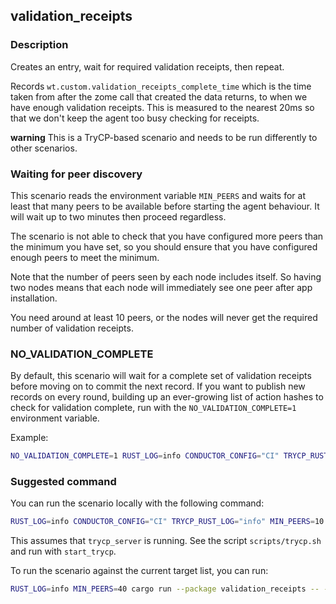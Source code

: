 ## validation_receipts

### Description

Creates an entry, wait for required validation receipts, then repeat.

Records `wt.custom.validation_receipts_complete_time` which is the time taken from after the zome call that created the 
data returns, to when we have enough validation receipts. This is measured to the nearest 20ms so that we don't keep the
agent too busy checking for receipts.

**warning** This is a TryCP-based scenario and needs to be run differently to other scenarios.

### Waiting for peer discovery

This scenario reads the environment variable `MIN_PEERS` and waits for at least that many peers to be available before
starting the agent behaviour. It will wait up to two minutes then proceed regardless.

The scenario is not able to check that you have configured more peers than the minimum you have set, so you should
ensure that you have configured enough peers to meet the minimum.

Note that the number of peers seen by each node includes itself. So having two nodes means that each node will 
immediately see one peer after app installation.

You need around at least 10 peers, or the nodes will never get the required number of validation receipts.

### NO_VALIDATION_COMPLETE

By default, this scenario will wait for a complete set of validation receipts before moving on to commit the next record. If you want to publish new records on every round, building up an ever-growing list of action hashes to check for validation complete, run with the `NO_VALIDATION_COMPLETE=1` environment variable.

Example:

```bash
NO_VALIDATION_COMPLETE=1 RUST_LOG=info CONDUCTOR_CONFIG="CI" TRYCP_RUST_LOG="info" MIN_PEERS=10 cargo run --package validation_receipts -- --targets targets-ci.yaml --instances-per-target 10 --duration 300
```

### Suggested command

You can run the scenario locally with the following command:

```bash
RUST_LOG=info CONDUCTOR_CONFIG="CI" TRYCP_RUST_LOG="info" MIN_PEERS=10 cargo run --package validation_receipts -- --targets targets-ci.yaml --instances-per-target 10 --duration 300
```

This assumes that `trycp_server` is running. See the script `scripts/trycp.sh` and run with `start_trycp`.

To run the scenario against the current target list, you can run:

```bash
RUST_LOG=info MIN_PEERS=40 cargo run --package validation_receipts -- --targets targets.yaml --duration 500
```
